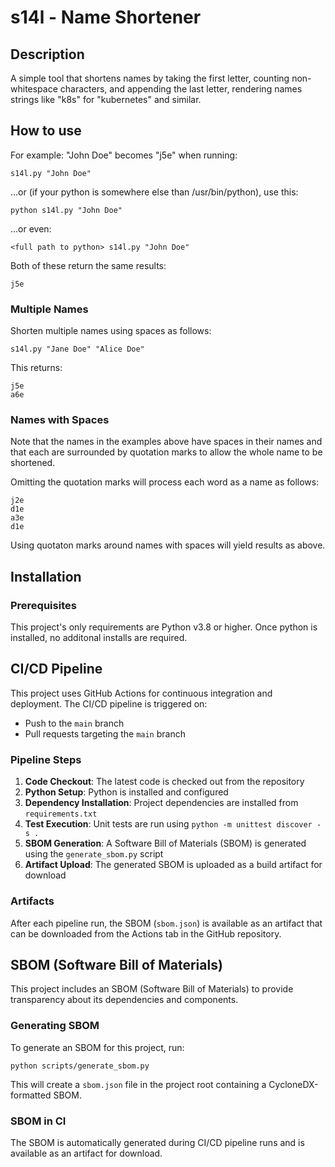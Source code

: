 # s14l - Name Shortener

## Description
A simple tool that shortens names by taking the first letter, counting non-whitespace characters, and appending the last letter, rendering names strings like "k8s" for "kubernetes" and similar.

## How to use

For example: "John Doe" becomes "j5e" when running:
```
s14l.py "John Doe"
```
...or (if your python is somewhere else than /usr/bin/python), use this:

```
python s14l.py "John Doe"
```
...or even:
```
<full path to python> s14l.py "John Doe"
```

Both of these return the same results:
```
j5e
```

### Multiple Names
Shorten multiple names using spaces as follows:
```
s14l.py "Jane Doe" "Alice Doe"
```
This returns:
```
j5e
a6e
```

### Names with Spaces
Note that the names in the examples above have spaces in their names and that each are surrounded by quotation marks to allow the whole name to be shortened.

Omitting the quotation marks will process each word as a name as follows:
```
j2e
d1e
a3e
d1e
```
Using quotaton marks around names with spaces will yield results as above.

## Installation
### Prerequisites
This project's only requirements are Python v3.8 or higher.
Once python is installed, no additonal installs are required.

## CI/CD Pipeline
This project uses GitHub Actions for continuous integration and deployment. The CI/CD pipeline is triggered on:

- Push to the `main` branch
- Pull requests targeting the `main` branch

### Pipeline Steps
1. **Code Checkout**: The latest code is checked out from the repository
2. **Python Setup**: Python is installed and configured
3. **Dependency Installation**: Project dependencies are installed from `requirements.txt`
4. **Test Execution**: Unit tests are run using `python -m unittest discover -s .`
5. **SBOM Generation**: A Software Bill of Materials (SBOM) is generated using the `generate_sbom.py` script
6. **Artifact Upload**: The generated SBOM is uploaded as a build artifact for download

### Artifacts
After each pipeline run, the SBOM (`sbom.json`) is available as an artifact that can be downloaded from the Actions tab in the GitHub repository.

## SBOM (Software Bill of Materials)
This project includes an SBOM (Software Bill of Materials) to provide transparency about its dependencies and components.

### Generating SBOM
To generate an SBOM for this project, run:
```
python scripts/generate_sbom.py
```

This will create a `sbom.json` file in the project root containing a CycloneDX-formatted SBOM.

### SBOM in CI
The SBOM is automatically generated during CI/CD pipeline runs and is available as an artifact for download.
